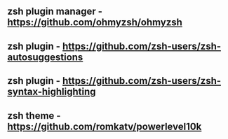 ## zsh plugin manager - https://github.com/ohmyzsh/ohmyzsh
## zsh plugin - https://github.com/zsh-users/zsh-autosuggestions
## zsh plugin - https://github.com/zsh-users/zsh-syntax-highlighting
## zsh theme - https://github.com/romkatv/powerlevel10k
